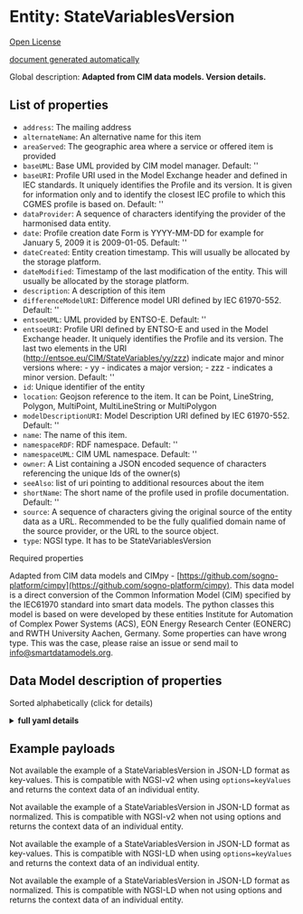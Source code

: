 Entity: StateVariablesVersion  
=============================  
[Open License](https://github.com/smart-data-models//dataModel.EnergyCIM/blob/master/StateVariablesVersion/LICENSE.md)  
[document generated automatically](https://docs.google.com/presentation/d/e/2PACX-1vTs-Ng5dIAwkg91oTTUdt8ua7woBXhPnwavZ0FxgR8BsAI_Ek3C5q97Nd94HS8KhP-r_quD4H0fgyt3/pub?start=false&loop=false&delayms=3000#slide=id.gb715ace035_0_60)  
Global description: **Adapted from CIM data models. Version details.**  

## List of properties  

- `address`: The mailing address  - `alternateName`: An alternative name for this item  - `areaServed`: The geographic area where a service or offered item is provided  - `baseUML`: Base UML provided by CIM model manager. Default: ''  - `baseURI`: Profile URI used in the Model Exchange header and defined in IEC standards.  It uniquely identifies the Profile and its version. It is given for information only and to identify the closest IEC profile to which this CGMES profile is based on. Default: ''  - `dataProvider`: A sequence of characters identifying the provider of the harmonised data entity.  - `date`: Profile creation date Form is YYYY-MM-DD for example for January 5, 2009 it is 2009-01-05. Default: ''  - `dateCreated`: Entity creation timestamp. This will usually be allocated by the storage platform.  - `dateModified`: Timestamp of the last modification of the entity. This will usually be allocated by the storage platform.  - `description`: A description of this item  - `differenceModelURI`: Difference model URI defined by IEC 61970-552. Default: ''  - `entsoeUML`: UML provided by ENTSO-E. Default: ''  - `entsoeURI`: Profile URI defined by ENTSO-E and used in the Model Exchange header.  It uniquely identifies the Profile and its version. The last two elements in the URI (http://entsoe.eu/CIM/StateVariables/yy/zzz) indicate major and minor versions where:  - yy - indicates a major version; - zzz - indicates a minor version. Default: ''  - `id`: Unique identifier of the entity  - `location`: Geojson reference to the item. It can be Point, LineString, Polygon, MultiPoint, MultiLineString or MultiPolygon  - `modelDescriptionURI`: Model Description URI defined by IEC 61970-552. Default: ''  - `name`: The name of this item.  - `namespaceRDF`: RDF namespace. Default: ''  - `namespaceUML`: CIM UML namespace. Default: ''  - `owner`: A List containing a JSON encoded sequence of characters referencing the unique Ids of the owner(s)  - `seeAlso`: list of uri pointing to additional resources about the item  - `shortName`: The short name of the profile used in profile documentation. Default: ''  - `source`: A sequence of characters giving the original source of the entity data as a URL. Recommended to be the fully qualified domain name of the source provider, or the URL to the source object.  - `type`: NGSI type. It has to be StateVariablesVersion    
Required properties  
Adapted from CIM data models and CIMpy - [https://github.com/sogno-platform/cimpy](https://github.com/sogno-platform/cimpy). This data model is a direct conversion of the Common Information Model (CIM) specified by the IEC61970 standard into smart data models. The python classes this model is based on were developed by these entities Institute for Automation of Complex Power Systems (ACS), EON Energy Research Center (EONERC) and RWTH University Aachen, Germany. Some properties can have wrong type. This was the case, please raise an issue or send mail to info@smartdatamodels.org.  
## Data Model description of properties  
Sorted alphabetically (click for details)  
<details><summary><strong>full yaml details</strong></summary>    
```yaml  
StateVariablesVersion:    
  description: 'Adapted from CIM data models. Version details.'    
  properties:    
    address:    
      description: 'The mailing address'    
      properties:    
        addressCountry:    
          description: 'Property. The country. For example, Spain. Model:''https://schema.org/addressCountry'''    
          type: string    
        addressLocality:    
          description: 'Property. The locality in which the street address is, and which is in the region. Model:''https://schema.org/addressLocality'''    
          type: string    
        addressRegion:    
          description: 'Property. The region in which the locality is, and which is in the country. Model:''https://schema.org/addressRegion'''    
          type: string    
        postOfficeBoxNumber:    
          description: 'Property. The post office box number for PO box addresses. For example, 03578. Model:''https://schema.org/postOfficeBoxNumber'''    
          type: string    
        postalCode:    
          description: 'Property. The postal code. For example, 24004. Model:''https://schema.org/https://schema.org/postalCode'''    
          type: string    
        streetAddress:    
          description: 'Property. The street address. Model:''https://schema.org/streetAddress'''    
          type: string    
      type: Property    
      x-ngsi:    
        model: https://schema.org/address    
    alternateName:    
      description: 'An alternative name for this item'    
      type: Property    
    areaServed:    
      description: 'The geographic area where a service or offered item is provided'    
      type: Property    
      x-ngsi:    
        model: https://schema.org/Text    
    baseUML:    
      description: 'Base UML provided by CIM model manager. Default: '''''    
      type: number    
      x-ngsi:    
        model: https://schema.org/Number    
    baseURI:    
      description: 'Profile URI used in the Model Exchange header and defined in IEC standards.  It uniquely identifies the Profile and its version. It is given for information only and to identify the closest IEC profile to which this CGMES profile is based on. Default: '''''    
      type: number    
      x-ngsi:    
        model: https://schema.org/Number    
    dataProvider:    
      description: 'A sequence of characters identifying the provider of the harmonised data entity.'    
      type: Property    
    date:    
      description: 'Profile creation date Form is YYYY-MM-DD for example for January 5, 2009 it is 2009-01-05. Default: '''''    
      type: number    
      x-ngsi:    
        model: https://schema.org/Number    
    dateCreated:    
      description: 'Entity creation timestamp. This will usually be allocated by the storage platform.'    
      format: date-time    
      type: Property    
    dateModified:    
      description: 'Timestamp of the last modification of the entity. This will usually be allocated by the storage platform.'    
      format: date-time    
      type: Property    
    description:    
      description: 'A description of this item'    
      type: Property    
    differenceModelURI:    
      description: 'Difference model URI defined by IEC 61970-552. Default: '''''    
      type: number    
      x-ngsi:    
        model: https://schema.org/Number    
    entsoeUML:    
      description: 'UML provided by ENTSO-E. Default: '''''    
      type: number    
      x-ngsi:    
        model: https://schema.org/Number    
    entsoeURI:    
      description: 'Profile URI defined by ENTSO-E and used in the Model Exchange header.  It uniquely identifies the Profile and its version. The last two elements in the URI (http://entsoe.eu/CIM/StateVariables/yy/zzz) indicate major and minor versions where:  - yy - indicates a major version; - zzz - indicates a minor version. Default: '''''    
      type: number    
      x-ngsi:    
        model: https://schema.org/Number    
    id:    
      anyOf: &statevariablesversion_-_properties_-_owner_-_items_-_anyof    
        - description: 'Property. Identifier format of any NGSI entity'    
          maxLength: 256    
          minLength: 1    
          pattern: ^[\w\-\.\{\}\$\+\*\[\]`|~^@!,:\\]+$    
          type: string    
        - description: 'Property. Identifier format of any NGSI entity'    
          format: uri    
          type: string    
      description: 'Unique identifier of the entity'    
      type: Property    
    location:    
      description: 'Geojson reference to the item. It can be Point, LineString, Polygon, MultiPoint, MultiLineString or MultiPolygon'    
      oneOf:    
        - description: 'Geoproperty. Geojson reference to the item. Point'    
          properties:    
            bbox:    
              items:    
                type: number    
              minItems: 4    
              type: array    
            coordinates:    
              items:    
                type: number    
              minItems: 2    
              type: array    
            type:    
              enum:    
                - Point    
              type: string    
          required:    
            - type    
            - coordinates    
          title: 'GeoJSON Point'    
          type: object    
        - description: 'Geoproperty. Geojson reference to the item. LineString'    
          properties:    
            bbox:    
              items:    
                type: number    
              minItems: 4    
              type: array    
            coordinates:    
              items:    
                items:    
                  type: number    
                minItems: 2    
                type: array    
              minItems: 2    
              type: array    
            type:    
              enum:    
                - LineString    
              type: string    
          required:    
            - type    
            - coordinates    
          title: 'GeoJSON LineString'    
          type: object    
        - description: 'Geoproperty. Geojson reference to the item. Polygon'    
          properties:    
            bbox:    
              items:    
                type: number    
              minItems: 4    
              type: array    
            coordinates:    
              items:    
                items:    
                  items:    
                    type: number    
                  minItems: 2    
                  type: array    
                minItems: 4    
                type: array    
              type: array    
            type:    
              enum:    
                - Polygon    
              type: string    
          required:    
            - type    
            - coordinates    
          title: 'GeoJSON Polygon'    
          type: object    
        - description: 'Geoproperty. Geojson reference to the item. MultiPoint'    
          properties:    
            bbox:    
              items:    
                type: number    
              minItems: 4    
              type: array    
            coordinates:    
              items:    
                items:    
                  type: number    
                minItems: 2    
                type: array    
              type: array    
            type:    
              enum:    
                - MultiPoint    
              type: string    
          required:    
            - type    
            - coordinates    
          title: 'GeoJSON MultiPoint'    
          type: object    
        - description: 'Geoproperty. Geojson reference to the item. MultiLineString'    
          properties:    
            bbox:    
              items:    
                type: number    
              minItems: 4    
              type: array    
            coordinates:    
              items:    
                items:    
                  items:    
                    type: number    
                  minItems: 2    
                  type: array    
                minItems: 2    
                type: array    
              type: array    
            type:    
              enum:    
                - MultiLineString    
              type: string    
          required:    
            - type    
            - coordinates    
          title: 'GeoJSON MultiLineString'    
          type: object    
        - description: 'Geoproperty. Geojson reference to the item. MultiLineString'    
          properties:    
            bbox:    
              items:    
                type: number    
              minItems: 4    
              type: array    
            coordinates:    
              items:    
                items:    
                  items:    
                    items:    
                      type: number    
                    minItems: 2    
                    type: array    
                  minItems: 4    
                  type: array    
                type: array    
              type: array    
            type:    
              enum:    
                - MultiPolygon    
              type: string    
          required:    
            - type    
            - coordinates    
          title: 'GeoJSON MultiPolygon'    
          type: object    
      type: Geoproperty    
    modelDescriptionURI:    
      description: 'Model Description URI defined by IEC 61970-552. Default: '''''    
      type: number    
      x-ngsi:    
        model: https://schema.org/Number    
    name:    
      description: 'The name of this item.'    
      type: Property    
    namespaceRDF:    
      description: 'RDF namespace. Default: '''''    
      type: number    
      x-ngsi:    
        model: https://schema.org/Number    
    namespaceUML:    
      description: 'CIM UML namespace. Default: '''''    
      type: number    
      x-ngsi:    
        model: https://schema.org/Number    
    owner:    
      description: 'A List containing a JSON encoded sequence of characters referencing the unique Ids of the owner(s)'    
      items:    
        anyOf: *statevariablesversion_-_properties_-_owner_-_items_-_anyof    
        description: 'Property. Unique identifier of the entity'    
      type: Property    
    seeAlso:    
      description: 'list of uri pointing to additional resources about the item'    
      oneOf:    
        - items:    
            format: uri    
            type: string    
          minItems: 1    
          type: array    
        - format: uri    
          type: string    
      type: Property    
    shortName:    
      description: 'The short name of the profile used in profile documentation. Default: '''''    
      type: number    
      x-ngsi:    
        model: https://schema.org/Number    
    source:    
      description: 'A sequence of characters giving the original source of the entity data as a URL. Recommended to be the fully qualified domain name of the source provider, or the URL to the source object.'    
      type: Property    
    type:    
      description: 'NGSI type. It has to be StateVariablesVersion'    
      enum:    
        - StateVariablesVersion    
      type: Property    
  required: []    
  type: object    
```  
</details>    
## Example payloads    
Not available the example of a StateVariablesVersion in JSON-LD format as key-values. This is compatible with NGSI-v2 when  using `options=keyValues` and returns the context data of an individual entity.  
Not available the example of a StateVariablesVersion in JSON-LD format as normalized. This is compatible with NGSI-v2 when not using options and returns the context data of an individual entity.  
Not available the example of a StateVariablesVersion in JSON-LD format as key-values. This is compatible with NGSI-LD when  using `options=keyValues` and returns the context data of an individual entity.  
Not available the example of a StateVariablesVersion in JSON-LD format as normalized. This is compatible with NGSI-LD when not using options and returns the context data of an individual entity.  
